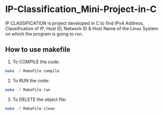 # IP-Classification_Mini-Project-in-C

IP CLASSIFICATION is project developed in C to find IPv4 Address, Classification of IP, Host ID, Network ID & Host Name of the Linux System on which the program is going to run.

## How to use makefile
1. To COMPILE the code: 
```bash
make -f MakeFile compile
```

2. To RUN the code: 
```bash
make -f MakeFile run
```

3. To DELETE the object file:
```bash
make -f MakeFile clean
```
